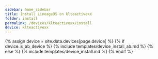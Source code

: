 ```yaml
---
sidebar: home_sidebar
title: Install LineageOS on klteactivexx
folder: install
permalink: /devices/klteactivexx/install
device: klteactivexx
---
```

{% assign device = site.data.devices[page.device] %}
{% if device.is_ab_device %}
{% include templates/device_install_ab.md %}
{% else %}
{% include templates/device_install.md %}
{% endif %}
